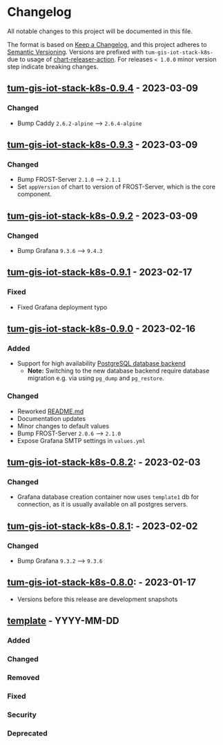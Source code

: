 # Changelog

All notable changes to this project will be documented in this file.

The format is based on [Keep a Changelog](https://keepachangelog.com/en/1.0.0/),
and this project adheres to [Semantic Versioning](https://semver.org/spec/v2.0.0.html).
Versions are prefixed with `tum-gis-iot-stack-k8s-` due to usage of
[chart-releaser-action](https://github.com/helm/chart-releaser-action).
For releases `< 1.0.0` minor version step indicate breaking changes.

## [tum-gis-iot-stack-k8s-0.9.4] - 2023-03-09

### Changed

- Bump Caddy `2.6.2-alpine` --> `2.6.4-alpine`

## [tum-gis-iot-stack-k8s-0.9.3] - 2023-03-09

### Changed

- Bump FROST-Server `2.1.0` --> `2.1.1`
- Set `appVersion` of chart to version of FROST-Server, which is the core component.

## [tum-gis-iot-stack-k8s-0.9.2] - 2023-03-09

### Changed

- Bump Grafana `9.3.6` --> `9.4.3`

## [tum-gis-iot-stack-k8s-0.9.1] - 2023-02-17

### Fixed

- Fixed Grafana deployment typo

## [tum-gis-iot-stack-k8s-0.9.0] - 2023-02-16

### Added

- Support for high availability
  [PostgreSQL database backend](https://artifacthub.io/packages/helm/bitnami/postgresql-ha)
  - **Note:** Switching to the new database backend require database migration e.g. via
    using `pg_dump` and `pg_restore`.

### Changed

- Reworked [README.md](README.md)
- Documentation updates
- Minor changes to default values
- Bump FROST-Server `2.0.6` --> `2.1.0`
- Expose Grafana SMTP settings in `values.yml`

## [tum-gis-iot-stack-k8s-0.8.2]: - 2023-02-03

### Changed

- Grafana database creation container now uses `template1` db for connection,
  as it is usually available on all postgres servers.

## [tum-gis-iot-stack-k8s-0.8.1]: - 2023-02-02

### Changed

- Bump Grafana `9.3.2` --> `9.3.6`

## [tum-gis-iot-stack-k8s-0.8.0]: - 2023-01-17

- Versions before this release are development snapshots

## [template] - YYYY-MM-DD

### Added

### Changed

### Removed

### Fixed

### Security

### Deprecated

[tum-gis-iot-stack-k8s-0.9.4]: https://github.com/tum-gis/tum-gis-iot-stack-k8s/compare/tum-gis-iot-stack-k8s-0.9.3...tum-gis-iot-stack-k8s-0.9.4
[tum-gis-iot-stack-k8s-0.9.3]: https://github.com/tum-gis/tum-gis-iot-stack-k8s/compare/tum-gis-iot-stack-k8s-0.9.2...tum-gis-iot-stack-k8s-0.9.3
[tum-gis-iot-stack-k8s-0.9.2]: https://github.com/tum-gis/tum-gis-iot-stack-k8s/compare/tum-gis-iot-stack-k8s-0.9.1...tum-gis-iot-stack-k8s-0.9.2
[tum-gis-iot-stack-k8s-0.9.1]: https://github.com/tum-gis/tum-gis-iot-stack-k8s/compare/tum-gis-iot-stack-k8s-0.9.0...tum-gis-iot-stack-k8s-0.9.1
[tum-gis-iot-stack-k8s-0.9.0]: https://github.com/tum-gis/tum-gis-iot-stack-k8s/compare/tum-gis-iot-stack-k8s-0.8.2...tum-gis-iot-stack-k8s-0.9.0
[tum-gis-iot-stack-k8s-0.8.2]: https://github.com/tum-gis/tum-gis-iot-stack-k8s/compare/tum-gis-iot-stack-k8s-0.8.1...tum-gis-iot-stack-k8s-0.8.2
[tum-gis-iot-stack-k8s-0.8.1]: https://github.com/tum-gis/tum-gis-iot-stack-k8s/compare/tum-gis-iot-stack-k8s-0.8.0...tum-gis-iot-stack-k8s-0.8.1
[tum-gis-iot-stack-k8s-0.8.0]: https://github.com/tum-gis/tum-gis-iot-stack-k8s/compare/tum-gis-iot-stack-k8s-0.1.1...tum-gis-iot-stack-k8s-0.8.0
[template]: https://keepachangelog.com/en/1.0.0/
